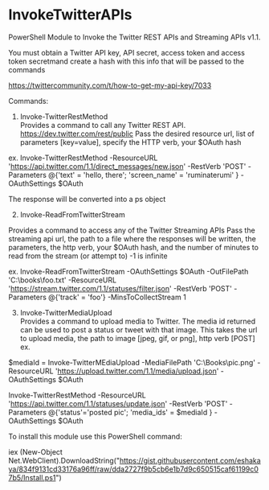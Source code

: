 # InvokeTwitterAPIs
PowerShell Module to Invoke the Twitter REST APIs and Streaming APIs v1.1. 

You must obtain a Twitter API key, API secret, access token and access token secretmand create a hash with this info that will be passed to the commands



https://twittercommunity.com/t/how-to-get-my-api-key/7033


Commands:

1. Invoke-TwitterRestMethod                                          
Provides a command to call any Twitter REST API.  https://dev.twitter.com/rest/public
Pass the desired resource url, list of parameters [key=value], specify the HTTP verb, your $OAuth hash 


ex. 
Invoke-TwitterRestMethod -ResourceURL 'https://api.twitter.com/1.1/direct_messages/new.json' -RestVerb 'POST' 
-Parameters @{'text' = 'hello, there'; 'screen_name' = 'ruminaterumi' } -OAuthSettings $OAuth 



The response will be converted into a ps object


2. Invoke-ReadFromTwitterStream                                                               

Provides a command to access any of the Twitter Streaming APIs
Pass the streaming api url, the path to a file where the responses will be written, the parameters, the http verb, your $OAuth hash, and the number of minutes to read from the stream (or attempt to) -1 is infinite

ex.
Invoke-ReadFromTwitterStream -OAuthSettings $OAuth -OutFilePath 'C:\books\foo.txt' -ResourceURL 'https://stream.twitter.com/1.1/statuses/filter.json' -RestVerb 'POST' -Parameters @{'track' = 'foo'} -MinsToCollectStream 1


3.  Invoke-TwitterMediaUpload  
Provides a command to upload media to Twitter. The media id returned can be used to post a status or tweet with that image.
This takes the url to upload media, the path to image [jpeg, gif, or png], http verb [POST]
ex.

$mediaId = Invoke-TwitterMEdiaUpload -MediaFilePath 'C:\Books\pic.png' -ResourceURL 'https://upload.twitter.com/1.1/media/upload.json' -OAuthSettings $OAuth 

Invoke-TwitterRestMethod -ResourceURL 'https://api.twitter.com/1.1/statuses/update.json' -RestVerb 'POST' -Parameters @{'status'='posted pic'; 'media_ids' = $mediaId } -OAuthSettings $OAuth 

To install this module use this PowerShell command:

iex (New-Object Net.WebClient).DownloadString("https://gist.githubusercontent.com/eshakaya/834f9131cd33176a96ff/raw/dda2727f9b5cb6e1b7d9c650515caf61199c07b5/Install.ps1")
